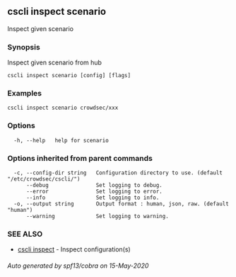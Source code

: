 ## cscli inspect scenario

Inspect given scenario

### Synopsis

Inspect given scenario from hub

```
cscli inspect scenario [config] [flags]
```

### Examples

```
cscli inspect scenario crowdsec/xxx
```

### Options

```
  -h, --help   help for scenario
```

### Options inherited from parent commands

```
  -c, --config-dir string   Configuration directory to use. (default "/etc/crowdsec/cscli/")
      --debug               Set logging to debug.
      --error               Set logging to error.
      --info                Set logging to info.
  -o, --output string       Output format : human, json, raw. (default "human")
      --warning             Set logging to warning.
```

### SEE ALSO

* [cscli inspect](cscli_inspect.md)	 - Inspect configuration(s)

###### Auto generated by spf13/cobra on 15-May-2020
